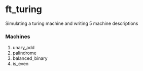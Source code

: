 # ft_turing

Simulating a turing machine and writing 5 machine descriptions

### Machines

1. unary_add
2. palindrome
3. balanced_binary
4. is_even

